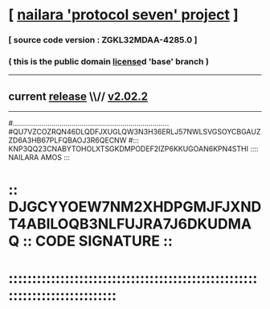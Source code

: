 
# [ [nailara 'protocol seven' project](http://nailara.network/) ]

### [ source code version : ZGKL32MDAA-4285.0 ]

### ( this is the public domain [license](../license)d 'base' branch )
---
## current [release](https://github.com/nailara-technologies/protocol-7/releases) \\\\// [v2.02.2](https://github.com/nailara-technologies/protocol-7/releases/tag/v2.02.2)
---

#.............................................................................
#QU7VZCOZRQN46DLQDFJXUGLQW3N3H36ERLJ57NWLSVGSOYCBGAUZZD6A3HB67PLFQBAOJ3R6QECNW
#::: KNP3QQ23CNABYTOHOLXTSGKDMPODEF2IZP6KKUGOAN6KPN4STHI :::: NAILARA AMOS :::
# :: DJGCYYOEW7NM2XHDPGMJFJXNDT4ABILOQB3NLFUJRA7J6DKUDMAQ :: CODE SIGNATURE ::
# ::::::::::::::::::::::::::::::::::::::::::::::::::::::::::::::::::::::::::::
